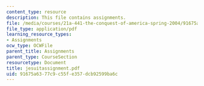 ```yaml
---
content_type: resource
description: This file contains assignments.
file: /media/courses/21a-441-the-conquest-of-america-spring-2004/91675a6377c9c55fe357dcb92599ba6c_jesuitassignment.pdf
file_type: application/pdf
learning_resource_types:
- Assignments
ocw_type: OCWFile
parent_title: Assignments
parent_type: CourseSection
resourcetype: Document
title: jesuitassignment.pdf
uid: 91675a63-77c9-c55f-e357-dcb92599ba6c
---
```

